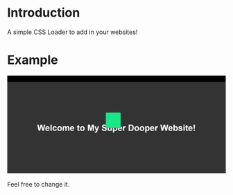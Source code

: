 # Introduction

A simple CSS Loader to add in your websites!

# Example

![GitHub Logo](/loader_gif.gif)

Feel free to change it.
